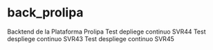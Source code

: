 # back_prolipa
Backtend de la Plataforma Prolipa
Test depliege continuo SVR44
Test despliege continuo SVR43
Test despliege continuo SVR45


